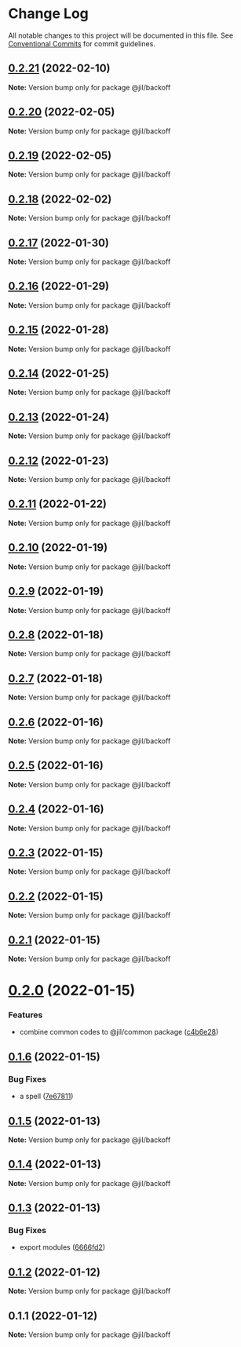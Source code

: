 # Change Log

All notable changes to this project will be documented in this file.
See [Conventional Commits](https://conventionalcommits.org) for commit guidelines.

## [0.2.21](https://github.com/jiljs/jil/compare/@jil/backoff@0.2.20...@jil/backoff@0.2.21) (2022-02-10)

**Note:** Version bump only for package @jil/backoff





## [0.2.20](https://github.com/jiljs/jil/compare/@jil/backoff@0.2.19...@jil/backoff@0.2.20) (2022-02-05)

**Note:** Version bump only for package @jil/backoff





## [0.2.19](https://github.com/jiljs/jil/compare/@jil/backoff@0.2.18...@jil/backoff@0.2.19) (2022-02-05)

**Note:** Version bump only for package @jil/backoff





## [0.2.18](https://github.com/jiljs/jil/compare/@jil/backoff@0.2.17...@jil/backoff@0.2.18) (2022-02-02)

**Note:** Version bump only for package @jil/backoff





## [0.2.17](https://github.com/jiljs/jil/compare/@jil/backoff@0.2.16...@jil/backoff@0.2.17) (2022-01-30)

**Note:** Version bump only for package @jil/backoff





## [0.2.16](https://github.com/jiljs/jil/compare/@jil/backoff@0.2.15...@jil/backoff@0.2.16) (2022-01-29)

**Note:** Version bump only for package @jil/backoff





## [0.2.15](https://github.com/jiljs/jil/compare/@jil/backoff@0.2.14...@jil/backoff@0.2.15) (2022-01-28)

**Note:** Version bump only for package @jil/backoff





## [0.2.14](https://github.com/jiljs/jil/compare/@jil/backoff@0.2.13...@jil/backoff@0.2.14) (2022-01-25)

**Note:** Version bump only for package @jil/backoff





## [0.2.13](https://github.com/jiljs/jil/compare/@jil/backoff@0.2.12...@jil/backoff@0.2.13) (2022-01-24)

**Note:** Version bump only for package @jil/backoff





## [0.2.12](https://github.com/jiljs/jil/compare/@jil/backoff@0.2.11...@jil/backoff@0.2.12) (2022-01-23)

**Note:** Version bump only for package @jil/backoff





## [0.2.11](https://github.com/jiljs/jil/compare/@jil/backoff@0.2.10...@jil/backoff@0.2.11) (2022-01-22)

**Note:** Version bump only for package @jil/backoff





## [0.2.10](https://github.com/jiljs/jil/compare/@jil/backoff@0.2.9...@jil/backoff@0.2.10) (2022-01-19)

**Note:** Version bump only for package @jil/backoff





## [0.2.9](https://github.com/jiljs/jil/compare/@jil/backoff@0.2.8...@jil/backoff@0.2.9) (2022-01-19)

**Note:** Version bump only for package @jil/backoff





## [0.2.8](https://github.com/jiljs/jil/compare/@jil/backoff@0.2.7...@jil/backoff@0.2.8) (2022-01-18)

**Note:** Version bump only for package @jil/backoff





## [0.2.7](https://github.com/jiljs/jil/compare/@jil/backoff@0.2.6...@jil/backoff@0.2.7) (2022-01-18)

**Note:** Version bump only for package @jil/backoff





## [0.2.6](https://github.com/jiljs/jil/compare/@jil/backoff@0.2.5...@jil/backoff@0.2.6) (2022-01-16)

**Note:** Version bump only for package @jil/backoff





## [0.2.5](https://github.com/jiljs/jil/compare/@jil/backoff@0.2.4...@jil/backoff@0.2.5) (2022-01-16)

**Note:** Version bump only for package @jil/backoff





## [0.2.4](https://github.com/jiljs/jil/compare/@jil/backoff@0.2.3...@jil/backoff@0.2.4) (2022-01-16)

**Note:** Version bump only for package @jil/backoff





## [0.2.3](https://github.com/jiljs/jil/compare/@jil/backoff@0.2.2...@jil/backoff@0.2.3) (2022-01-15)

**Note:** Version bump only for package @jil/backoff





## [0.2.2](https://github.com/jiljs/jil/compare/@jil/backoff@0.2.1...@jil/backoff@0.2.2) (2022-01-15)

**Note:** Version bump only for package @jil/backoff





## [0.2.1](https://github.com/jiljs/jil/compare/@jil/backoff@0.2.0...@jil/backoff@0.2.1) (2022-01-15)

**Note:** Version bump only for package @jil/backoff





# [0.2.0](https://github.com/jiljs/jil/compare/@jil/backoff@0.1.6...@jil/backoff@0.2.0) (2022-01-15)


### Features

* combine common codes to @jil/common package ([c4b6e28](https://github.com/jiljs/jil/commit/c4b6e286ddfcbee22843dd2087509fa04a478254))





## [0.1.6](https://github.com/jiljs/jil/compare/@jil/backoff@0.1.5...@jil/backoff@0.1.6) (2022-01-15)


### Bug Fixes

* a spell ([7e67811](https://github.com/jiljs/jil/commit/7e678111c9697f2536ac899616cd5b7762cb82e0))





## [0.1.5](https://github.com/jiljs/jil/compare/@jil/backoff@0.1.4...@jil/backoff@0.1.5) (2022-01-13)

**Note:** Version bump only for package @jil/backoff





## [0.1.4](https://github.com/jiljs/jil/compare/@jil/backoff@0.1.3...@jil/backoff@0.1.4) (2022-01-13)

**Note:** Version bump only for package @jil/backoff





## [0.1.3](https://github.com/jiljs/jil/compare/@jil/backoff@0.1.2...@jil/backoff@0.1.3) (2022-01-13)


### Bug Fixes

* export modules ([6666fd2](https://github.com/jiljs/jil/commit/6666fd283ef4f9c19c84ec59f2d6d2104e497498))





## [0.1.2](https://github.com/jiljs/jil/compare/@jil/backoff@0.1.1...@jil/backoff@0.1.2) (2022-01-12)

**Note:** Version bump only for package @jil/backoff





## 0.1.1 (2022-01-12)

**Note:** Version bump only for package @jil/backoff
